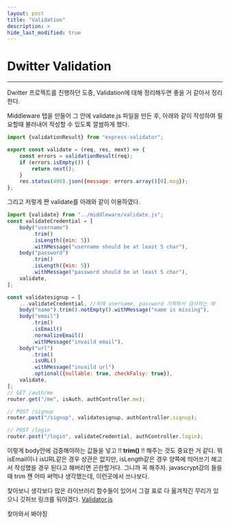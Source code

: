 ```yaml
---
layout: post
title: "Validation"
description: >
hide_last_modified: true
---
```


# Dwitter Validation

---

Dwitter 프로젝트를 진행하던 도중, Validation에 대해 정리해두면 좋을 거 같아서 정리한다.

Middleware 탭을 만들어 그 안에 validate.js 파일을 만든 후, 아래와 같이 작성하여 필요할때 불러내어 작성할 수 있도록 깔쌈하게 했다.

```javascript
import {validationResult} from "express-validator";

export const validate = (req, res, next) => {
    const errors = validationResult(req);
    if (errors.isEmpty()) {
        return next();
    }
    res.status(400).json({message: errors.array()[0].msg});
};
```

그리고 저렇게 짠 validate를 아래와 같이 이용하였다. 

```javascript
import {validate} from "../middleware/validate.js";
const validateCredential = [
    body("username")
        .trim()
        .isLength({min: 5})
        .withMessage("username should be at least 5 char"),
    body("password")
        .trim()
        .isLength({min: 5})
        .withMessage("password should be at least 5 char"),
    validate,
];

const validatesignup = [
    ...validateCredential, //위에 username, password 가져와서 검사하는 애
    body("name").trim().notEmpty().withMessage("name is missing"),
    body("email")
        .trim()
        .isEmail()
        .normalizeEmail()
        .withMessage("invaild email"),
    body("url")
        .trim()
        .isURL()
        .withMessage("invaild url")
        .optional({nullable: true, checkFalsy: true}),
    validate,
];
// GET /auth/me
router.get("/me", isAuth, authController.me);

// POST /signup
router.post("/signup", validatesignup, authController.signup);

// POST /login
router.post("/login", validateCredential, authController.login);
```

이렇게 body안에 검증해야하는 값들을 넣고 !! **trim()** !! 해주는 것도 중요한 거 같다. 뭐 isEmail이나 isURL같은 경우 상관은 없지만, isLength같은 경우 양쪽에 띄어쓰기 해고서 작성했을 경우 된다고 해버리면 곤란할거다. 그니까 꼭 해주자. javascrypt강의 들을때 trim 쟨 어따 써먹나 생각했는데, 이런곳에서 쓰나보다.



찾아보니 생각보다 많은 라이브러리 함수들이 있어서 그걸 표로 다 옮겨적긴 무리가 있으니 깃허브 링크를 둬야겠다. [Validator.js]

[Validator.js]: https://github.com/validatorjs/validator.js

찾아와서 봐야징



